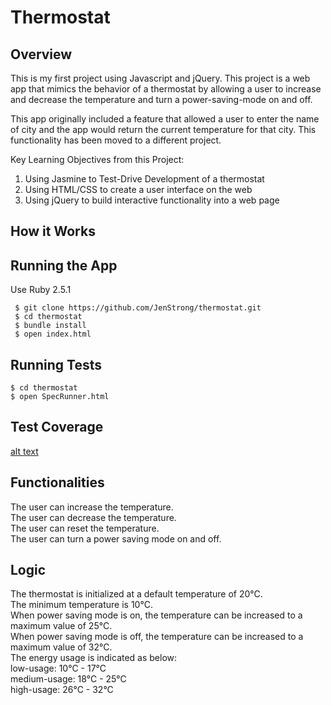 # Thermostat

## Overview
This is my first project using Javascript and jQuery. This project is a web app that mimics the behavior of a thermostat by allowing a user to increase and decrease the temperature and turn a power-saving-mode on and off.

This app originally included a feature that allowed a user to enter the name of city and the app would return the current temperature for that city. This functionality has been moved to a different project.

Key Learning Objectives from this Project:
  1. Using Jasmine to Test-Drive Development of a thermostat
  2. Using HTML/CSS to create a user interface on the web
  3. Using jQuery to build interactive functionality into a web page

## How it Works



## Running the App
  Use Ruby 2.5.1
```
 $ git clone https://github.com/JenStrong/thermostat.git
 $ cd thermostat
 $ bundle install
 $ open index.html
```

## Running Tests
```
$ cd thermostat
$ open SpecRunner.html
```

## Test Coverage
[alt text](https://github.com/JenStrong/thermostat/blob/master/public/images/test_coverage.png)

## Functionalities
The user can increase the temperature.<br>
The user can decrease the temperature.<br>
The user can reset the temperature.<br>
The user can turn a power saving mode on and off.<br>

## Logic
The thermostat is initialized at a default temperature of 20°C.<br>
The minimum temperature is 10°C. <br>
When power saving mode is on, the temperature can be increased to a maximum value of 25°C.<br>
When power saving mode is off, the temperature can be increased to a maximum value of 32°C.<br>
The energy usage is indicated as below:<br>
  low-usage: 10°C - 17°C<br>
  medium-usage: 18°C - 25°C<br>
  high-usage: 26°C - 32°C<br>

